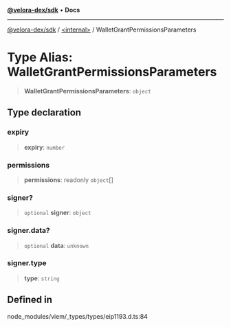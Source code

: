 [**@velora-dex/sdk**](../../README.md) • **Docs**

***

[@velora-dex/sdk](../../globals.md) / [\<internal\>](../README.md) / WalletGrantPermissionsParameters

# Type Alias: WalletGrantPermissionsParameters

> **WalletGrantPermissionsParameters**: `object`

## Type declaration

### expiry

> **expiry**: `number`

### permissions

> **permissions**: readonly `object`[]

### signer?

> `optional` **signer**: `object`

### signer.data?

> `optional` **data**: `unknown`

### signer.type

> **type**: `string`

## Defined in

node\_modules/viem/\_types/types/eip1193.d.ts:84
